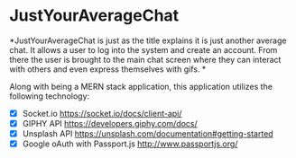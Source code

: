 # JustYourAverageChat

*JustYourAverageChat is just as the title explains it is just another average chat. It allows a user to log into the system and create an account. From there the user is brought to the main chat screen where they can interact with others and even express themselves with gifs. *

Along with being a MERN stack application, this application utilizes the following technology:
- [x] Socket.io https://socket.io/docs/client-api/
- [x] GIPHY API https://developers.giphy.com/docs/
- [x] Unsplash API https://unsplash.com/documentation#getting-started
- [x] Google oAuth with Passport.js http://www.passportjs.org/
